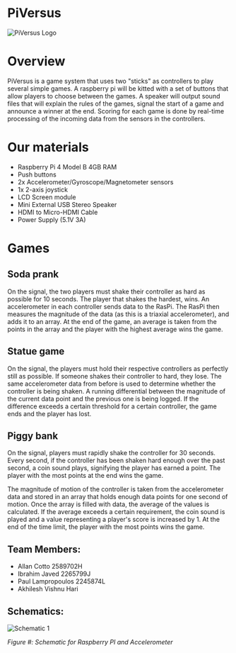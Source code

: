 # PiVersus

![PiVersus Logo](https://user-images.githubusercontent.com/68835732/110843542-51948c00-82a0-11eb-8ce0-1597a9427c66.png)


# Overview


PiVersus is a game system that uses two "sticks" as controllers to play several
simple games. A raspberry pi will be kitted with a set of buttons that allow
players to choose between the games. A speaker will output sound files that
will explain the rules of the games, signal the start of a game and announce a
winner at the end. Scoring for each game is done by real-time processing of
the incoming data from the sensors in the controllers.


# Our materials
* Raspberry Pi 4 Model B 4GB RAM
* Push buttons
* 2x Accelerometer/Gyroscope/Magnetometer sensors
* 1x 2-axis joystick
* LCD Screen module
* Mini External USB Stereo Speaker
* HDMI to Micro-HDMI Cable
* Power Supply (5.1V 3A)

# Games
## Soda prank
On the signal, the two players must shake their controller as hard as possible
for 10 seconds. The player that shakes the hardest, wins.
An accelerometer in each controller sends data to the RasPi. The RasPi then
measures the magnitude of the data (as this is a triaxial accelerometer), and
adds it to an array. At the end of the game, an average is taken from the points
in the array and the player with the highest average wins the game.

## Statue game
On the signal, the players must hold their respective controllers as perfectly
still as possible. If someone shakes their controller to hard, they lose.
The same accelerometer data from before is used to determine whether the
controller is being shaken. A running differential between the magnitude of the
current data point and the previous one is being logged. If the difference
exceeds a certain threshold for a certain controller, the game ends and the
player has lost.

## Piggy bank
On the signal, players must rapidly shake the controller for 30 seconds. Every
second, if the controller has been shaken hard enough over the past second, a
coin sound plays, signifying the player has earned a point. The player with the
most points at the end wins the game.

The magnitude of motion of the controller is taken from the accelerometer data
and stored in an array that holds enough data points for one second of motion.
Once the array is filled with data, the average of the values is calculated. If the
average exceeds a certain requirement, the coin sound is played and a value
representing a player's score is increased by 1. At the end of the time limit, the
player with the most points wins the game.

## Team Members:
* Allan Cotto 2589702H
* Ibrahim Javed 2265799J
* Paul Lampropoulos 2245874L
* Akhilesh Vishnu Hari


## Schematics:

![Schematic 1](https://user-images.githubusercontent.com/68835732/113633467-eeaad080-9664-11eb-8d0d-5ba3c6a82a3b.png)


*Figure #: Schematic for Raspberry PI and Accelerometer*
